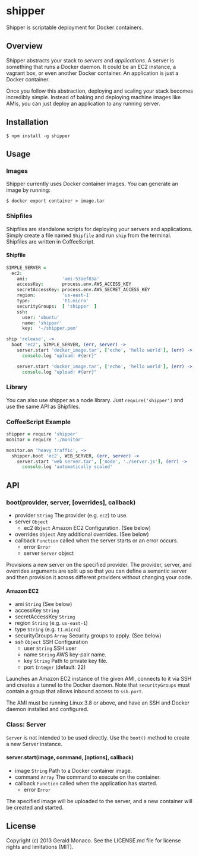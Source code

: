# shipper

Shipper is scriptable deployment for Docker containers.

## Overview

Shipper abstracts your stack to *servers* and *applications*. A server is
something that runs a Docker daemon. It could be an EC2 instance, a vagrant
box, or even another Docker container. An application is just a Docker
container.

Once you follow this abstraction, deploying and scaling your stack becomes
incredibly simple. Instead of baking and deploying machine images like AMIs,
you can just deploy an application to any running server.

## Installation

    $ npm install -g shipper

## Usage

### Images

Shipper currently uses Docker container images. You can generate an image by
running:

    $ docker export container > image.tar

### Shipfiles

Shipfiles are standalone scripts for deploying your servers and applications.
Simply create a file named ```Shipfile``` and run ```ship``` from the terminal.
Shipfiles are written in CoffeeScript.

#### Shipfile

````coffee
SIMPLE_SERVER =
  ec2:
    ami:             'ami-53aef83a'
    accessKey:       process.env.AWS_ACCESS_KEY
    secretAccessKey: process.env.AWS_SECRET_ACCESS_KEY
    region:          'us-east-1'
    type:            't1.micro'
    securityGroups:  [ 'shipper' ]
    ssh:
      user: 'ubuntu'
      name: 'shipper'
      key:  '~/shipper.pem'

ship 'release', ->
  boot 'ec2', SIMPLE_SERVER, (err, server) ->
    server.start 'docker_image.tar', ['echo', 'hello world'], (err) ->
      console.log "upload: #{err}"

    server.start 'docker_image.tar', ['echo', 'hello world'], (err) ->
      console.log "upload: #{err}"
````

### Library

You can also use shipper as a node library. Just ```require('shipper')```
and use the same API as Shipfiles.

### CoffeeScript Example

````coffee
shipper = require 'shipper'
monitor = require './monitor'

monitor.on 'heavy traffic', ->
  shipper.boot 'ec2', WEB_SERVER, (err, server) ->
    server.start 'web server.tar', ['node', './server.js'], (err) ->
      console.log 'automatically scaled'
````

## API

### boot(provider, server, [overrides], callback)

* provider ```String``` The provider (e.g. ```ec2```) to use.
* server ```Object```
  * ec2 ```Object``` Amazon EC2 Configuration. (See below)
* overrides ```Object``` Any additional overrides. (See below)
* callback ```Function``` called when the server starts or an error occurs.
  * error ```Error```
  * server ```Server``` object

Provisions a new server on the specified provider. The provider, server, and
overrides arguments are split up so that you can define a semantic server and
then provision it across different providers without changing your code.

#### Amazon EC2

* ami ```String``` (See below)
* accessKey ```String```
* secretAccessKey ```String```
* region ```String``` (e.g. ```us-east-1```)
* type ```String``` (e.g. ```t1.micro```)
* securityGroups ```Array``` Security groups to apply. (See below)
* ssh ```Object``` SSH Configuration
    * user ```String``` SSH user
    * name ```String``` AWS key-pair name.
    * key ```String``` Path to private key file.
    * port ```Integer``` (default: 22)

Launches an Amazon EC2 instance of the given AMI, connects to it via SSH
and creates a tunnel to the Docker daemon. Note that ```securityGroups```
must contain a group that allows inbound access to ```ssh.port```.

The AMI must be running Linux 3.8 or above, and have an SSH and Docker daemon
installed and configured.

### Class: Server

```Server``` is not intended to be used directly. Use the ```boot()``` method
to create a new Server instance.

#### server.start(image, command, [options], callback)

* image ```String``` Path to a Docker container image.
* command ```Array``` The command to execute on the container.
* callback ```Function``` called when the application has started.
  * error ```Error```

The specified image will be uploaded to the server, and a new container will
be created and started.

## License

Copyright (c) 2013 Gerald Monaco. See the LICENSE.md file for license rights
and limitations (MIT).